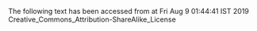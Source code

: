 The following text has been accessed from at Fri Aug 9 01:44:41 IST 2019
Creative_Commons_Attribution-ShareAlike_License
